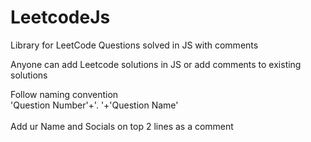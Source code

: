 # LeetcodeJs
Library for LeetCode Questions solved in JS with comments 

Anyone can add Leetcode solutions in JS or add comments to existing solutions 

Follow naming convention \
'Question Number'+'. '+'Question Name'\
\
Add ur Name and Socials on top 2 lines as a comment
